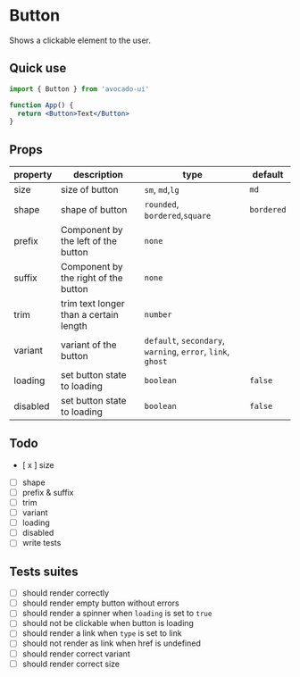 # Button

Shows a clickable element to the user.

## Quick use

```jsx
import { Button } from 'avocado-ui'

function App() {
  return <Button>Text</Button>
}
```

## Props

| property | description                            | type                                                        | default    |
| -------- | -------------------------------------- | ----------------------------------------------------------- | ---------- |
| size     | size of button                         | `sm`, `md`,`lg`                                             | `md`       |
| shape    | shape of button                        | `rounded`, `bordered`,`square`                              | `bordered` |
| prefix   | Component by the left of the button    | `none`                                                      |            |
| suffix   | Component by the right of the button   | `none`                                                      |            |
| trim     | trim text longer than a certain length | `number`                                                    |            |
| variant  | variant of the button                  | `default`, `secondary`, `warning`, `error`, `link`, `ghost` |            |
| loading  | set button state to loading            | `boolean`                                                   | `false`    |
| disabled | set button state to loading            | `boolean`                                                   | `false`    |

## Todo

- [ x ] size
- [ ] shape
- [ ] prefix & suffix
- [ ] trim
- [ ] variant
- [ ] loading
- [ ] disabled
- [ ] write tests

## Tests suites

- [ ] should render correctly
- [ ] should render empty button without errors
- [ ] should render a spinner when `loading` is set to `true`
- [ ] should not be clickable when button is loading
- [ ] should render a link when `type` is set to link
- [ ] should not render as link when href is undefined
- [ ] should render correct variant
- [ ] should render correct size
